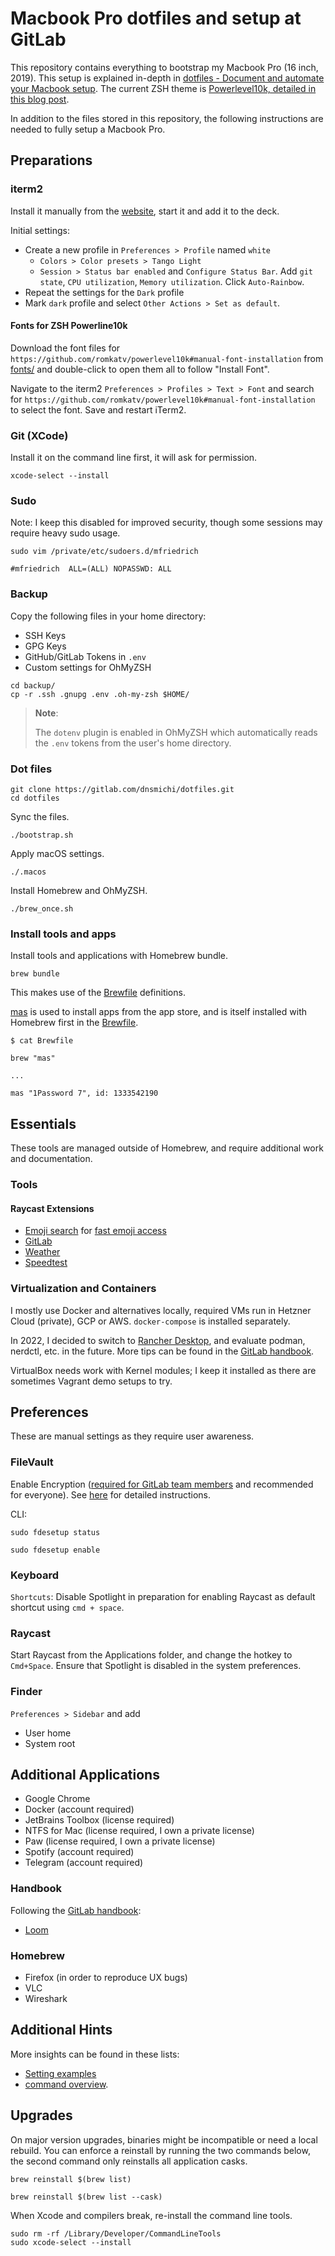 # Macbook Pro dotfiles and setup at GitLab

This repository contains everything to bootstrap my Macbook Pro (16 inch, 2019). This setup is explained in-depth in [dotfiles - Document and automate your Macbook setup](https://about.gitlab.com/blog/2020/04/17/dotfiles-document-and-automate-your-macbook-setup/). The current ZSH theme is [Powerlevel10k, detailed in this blog post](https://dnsmichi.at/2022/03/11/new-zsh-theme-on-macos-powerlevel10k/).

In addition to the files stored in this repository, the following instructions are needed to fully setup a Macbook Pro.

## Preparations

### iterm2

Install it manually from the [website](https://www.iterm2.com/), start it and add it to the deck.

Initial settings:

- Create a new profile in `Preferences > Profile` named `white`
     - `Colors > Color presets > Tango Light`
     - `Session > Status bar enabled` and `Configure Status Bar`. Add `git state`, `CPU utilization`, `Memory utilization`. Click `Auto-Rainbow`.
- Repeat the settings for the `Dark` profile
- Mark `dark` profile and select `Other Actions > Set as default`.

#### Fonts for ZSH Powerline10k

Download the font files for `https://github.com/romkatv/powerlevel10k#manual-font-installation` from [fonts/](fonts/) and double-click to open them all to follow "Install Font".

Navigate to the iterm2 `Preferences > Profiles > Text > Font` and search for `https://github.com/romkatv/powerlevel10k#manual-font-installation` to select the font. Save and restart iTerm2.

### Git (XCode)

Install it on the command line first, it will ask for permission.

```
xcode-select --install
```

### Sudo

Note: I keep this disabled for improved security, though some sessions may require heavy sudo usage.

```
sudo vim /private/etc/sudoers.d/mfriedrich

#mfriedrich  ALL=(ALL) NOPASSWD: ALL
```

### Backup

Copy the following files in your home directory:

* SSH Keys
* GPG Keys
* GitHub/GitLab Tokens in `.env`
* Custom settings for OhMyZSH

```
cd backup/
cp -r .ssh .gnupg .env .oh-my-zsh $HOME/
```

> **Note**:
>
> The `dotenv` plugin is enabled in OhMyZSH which automatically
> reads the `.env` tokens from the user's home directory.

### Dot files

```
git clone https://gitlab.com/dnsmichi/dotfiles.git
cd dotfiles
```

Sync the files.

```
./bootstrap.sh
```

Apply macOS settings.

```
./.macos
```

Install Homebrew and OhMyZSH.

```
./brew_once.sh
```

### Install tools and apps

Install tools and applications with Homebrew bundle.

```
brew bundle
```

This makes use of the [Brewfile](Brewfile) definitions.

[mas](https://github.com/mas-cli/mas) is used to install apps from the app store, and is itself installed with Homebrew first in the [Brewfile](Brewfile).

```
$ cat Brewfile

brew "mas"

...

mas "1Password 7", id: 1333542190
```


## Essentials

These tools are managed outside of Homebrew, and require additional work and documentation.

### Tools

#### Raycast Extensions

- [Emoji search](https://www.raycast.com/FezVrasta/emoji) for [fast emoji access](https://about.gitlab.com/handbook/marketing/community-relations/developer-evangelism/social-media/#fast-emojis-workflows)
- [GitLab](https://www.raycast.com/tonka3000/gitlab)
- [Weather](https://www.raycast.com/tonka3000/weather)
- [Speedtest](https://www.raycast.com/tonka3000/speedtest)

### Virtualization and Containers

I mostly use Docker and alternatives locally, required VMs run in Hetzner Cloud (private), GCP or AWS. `docker-compose` is installed separately. 

In 2022, I decided to switch to [Rancher Desktop](https://rancherdesktop.io/), and evaluate podman, nerdctl, etc. in the future. More tips can be found in the [GitLab handbook](https://about.gitlab.com/handbook/tools-and-tips/mac/#docker-desktop).

VirtualBox needs work with Kernel modules; I keep it installed as there are sometimes Vagrant demo setups to try. 

## Preferences

These are manual settings as they require user awareness.

### FileVault

Enable Encryption ([required for GitLab team members](https://about.gitlab.com/handbook/business-ops/team-member-enablement/onboarding-access-requests/#full-disk-encryption) and recommended for everyone).
See [here](https://support.apple.com/en-us/HT204837) for detailed instructions.

CLI:

```
sudo fdesetup status

sudo fdesetup enable
```


### Keyboard

`Shortcuts`: Disable Spotlight in preparation for enabling Raycast as default shortcut using `cmd + space`.

### Raycast

Start Raycast from the Applications folder, and change the hotkey to `Cmd+Space`.
Ensure that Spotlight is disabled in the system preferences.

### Finder

`Preferences > Sidebar` and add

- User home
- System root

## Additional Applications

* Google Chrome
* Docker (account required)
* JetBrains Toolbox (license required)
* NTFS for Mac (license required, I own a private license)
* Paw (license required, I own a private license)
* Spotify (account required)
* Telegram (account required)

### Handbook

Following the [GitLab handbook](https://about.gitlab.com/handbook/tools-and-tips/):

* [Loom](https://www.loom.com/)


### Homebrew

* Firefox (in order to reproduce UX bugs)
* VLC
* Wireshark

## Additional Hints

More insights can be found in these lists:

- [Setting examples](https://github.com/mathiasbynens/dotfiles/blob/master/.macos)
- [command overview](https://github.com/herrbischoff/awesome-macos-command-line).


## Upgrades

On major version upgrades, binaries might be incompatible or need a local rebuild. 
You can enforce a reinstall by running the two commands below, the second command
only reinstalls all application casks.

```
brew reinstall $(brew list)

brew reinstall $(brew list --cask)
```

When Xcode and compilers break, re-install the command line tools.

```
sudo rm -rf /Library/Developer/CommandLineTools
sudo xcode-select --install
```
